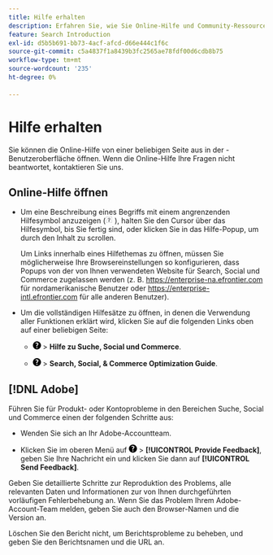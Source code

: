 ```yaml
---
title: Hilfe erhalten
description: Erfahren Sie, wie Sie Online-Hilfe und Community-Ressourcen anzeigen und technischen Support erhalten.
feature: Search Introduction
exl-id: d5b5b691-bb73-4acf-afcd-d66e444c1f6c
source-git-commit: c5a4837f1a8439b3fc2565ae78fdf00d6cdb8b75
workflow-type: tm+mt
source-wordcount: '235'
ht-degree: 0%

---
```


# Hilfe erhalten

Sie können die Online-Hilfe von einer beliebigen Seite aus in der -Benutzeroberfläche öffnen. Wenn die Online-Hilfe Ihre Fragen nicht beantwortet, kontaktieren Sie uns.

## Online-Hilfe öffnen

* Um eine Beschreibung eines Begriffs mit einem angrenzenden Hilfesymbol anzuzeigen (![Hilfesymbol](/help/search-social-commerce/assets/help-field.png "Hilfesymbol") ), halten Sie den Cursor über das Hilfesymbol, bis Sie fertig sind, oder klicken Sie in das Hilfe-Popup, um durch den Inhalt zu scrollen.

  Um Links innerhalb eines Hilfethemas zu öffnen, müssen Sie möglicherweise Ihre Browsereinstellungen so konfigurieren, dass Popups von der von Ihnen verwendeten Website für Search, Social und Commerce zugelassen werden (z. B. https://enterprise-na.efrontier.com für nordamerikanische Benutzer oder https://enterprise-intl.efrontier.com für alle anderen Benutzer).

* Um die vollständigen Hilfesätze zu öffnen, in denen die Verwendung aller Funktionen erklärt wird, klicken Sie auf die folgenden Links oben auf einer beliebigen Seite:

   * ![help](/help/search-social-commerce/assets/help-main-menu.png "help") > **Hilfe zu Suche, Social und Commerce**.

   * ![help](/help/search-social-commerce/assets/help-main-menu.png "help") > **Search, Social, &amp; Commerce Optimization Guide**.

<!--
## Ask the Adobe Advertising community

Look for answers to your questions in the [Adobe Advertising community forums](https://experienceleaguecommunities.adobe.com/t5/adobe-advertising/ct-p/adobe-advertising-cloud-community?profile.language=de).
-->

## [!DNL Adobe]

Führen Sie für Produkt- oder Kontoprobleme in den Bereichen Suche, Social und Commerce einen der folgenden Schritte aus:

* Wenden Sie sich an Ihr Adobe-Accountteam.

* Klicken Sie im oberen Menü auf ![Hilfe](/help/search-social-commerce/assets/help-main-menu.png "Hilfe") > **[!UICONTROL Provide Feedback]**, geben Sie Ihre Nachricht ein und klicken Sie dann auf **[!UICONTROL Send Feedback]**.

Geben Sie detaillierte Schritte zur Reproduktion des Problems, alle relevanten Daten und Informationen zur von Ihnen durchgeführten vorläufigen Fehlerbehebung an. Wenn Sie das Problem Ihrem Adobe-Account-Team melden, geben Sie auch den Browser-Namen und die Version an.

Löschen Sie den Bericht nicht, um Berichtsprobleme zu beheben, und geben Sie den Berichtsnamen und die URL an.
